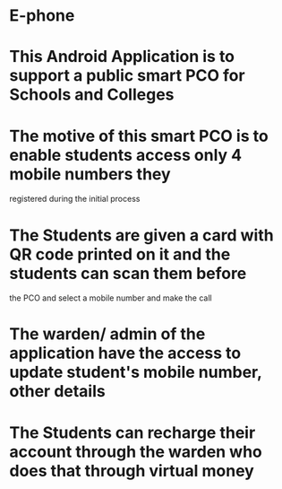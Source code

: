 # E-phone

# This Android Application is to support a public smart PCO for Schools and Colleges

# The motive of this smart PCO is to enable students access only 4 mobile numbers they 
  registered during the initial process

# The Students are given a card with QR code printed on it and the students can scan them before
  the PCO and select a mobile number and make the call

# The warden/ admin of the application have the access to update student's mobile number, other details

# The Students can recharge their account through the warden who does that through virtual money

